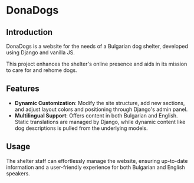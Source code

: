 # DonaDogs

## Introduction
DonaDogs is a website for the needs of a Bulgarian dog shelter, developed using Django and vanilla JS.

This project enhances the shelter's online presence and aids in its mission to care for and rehome dogs.

## Features
- **Dynamic Customization**: Modify the site structure, add new sections, and adjust layout colors and positioning through Django's admin panel.
- **Multilingual Support**: Offers content in both Bulgarian and English. Static translations are managed by Django, while dynamic content like dog descriptions is pulled from the underlying models.

## Usage
The shelter staff can effortlessly manage the website, ensuring up-to-date information and a user-friendly experience for both Bulgarian and English speakers.
